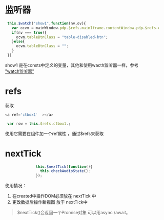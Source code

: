 # 监听器

```javaScript
 this.$watch("show1",function(nv,ov){
   var ocvm = mainWindow.pdp.$refs.mainIframe.contentWindow.pdp.$refs.ocIframe.contentWindow.pdp;
   if(nv === true){
     ocvm.tableBtnClass = "table-disabled-btn";
   }else{
     ocvm.tableBtnClass = "";
   }
 })

```
show1 是在consts中定义的变量，其他和使用wacth监听器一样，参考  
["watch监听器"](https://cn.vuejs.org/v2/api/#watch)

# refs
获取
```javaScript
<a ref='ctbox1'  ></a>

 var row = this.$refs.ctbox1.;
```

使用它需要在组件加一个ref属性 ，通过$refs来获取

# nextTick 
```javascript
              this.$nextTick(function(){
                this.checkAudioState();
              });
```
使用情况：
1. 在created中操作DOM必须放在 nextTick 中
2. 更改数据后操作新视图 放于 nextTick中

>$nextTick()会返回一个Promise对象 可以用async /await。